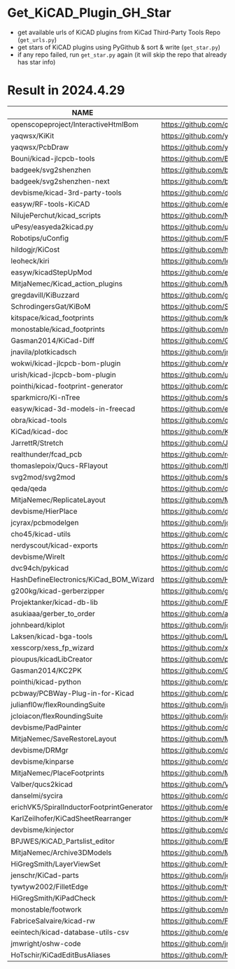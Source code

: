 # Get_KiCAD_Plugin_GH_Star

* get available urls of KiCAD plugins from KiCad Third-Party Tools Repo (`get_urls.py`)
* get stars of KiCAD plugins using PyGithub & sort & write (`get_star.py`)
* if any repo failed, run `get_star.py` again (it will skip the repo that already has star info)
# Result in 2024.4.29

| NAME | URL | Star |
| --- | --- | ---- |
|openscopeproject/InteractiveHtmlBom|https://github.com/openscopeproject/InteractiveHtmlBom|3544|
|yaqwsx/KiKit|https://github.com/yaqwsx/KiKit|1411|
|yaqwsx/PcbDraw|https://github.com/yaqwsx/PcbDraw|1074|
|Bouni/kicad-jlcpcb-tools|https://github.com/Bouni/kicad-jlcpcb-tools|1013|
|badgeek/svg2shenzhen|https://github.com/badgeek/svg2shenzhen|773|
|badgeek/svg2shenzhen-next|https://github.com/badgeek/svg2shenzhen-next|773|
|devbisme/kicad-3rd-party-tools|https://github.com/devbisme/kicad-3rd-party-tools|719|
|easyw/RF-tools-KiCAD|https://github.com/easyw/RF-tools-KiCAD|635|
|NilujePerchut/kicad_scripts|https://github.com/NilujePerchut/kicad_scripts|549|
|uPesy/easyeda2kicad.py|https://github.com/uPesy/easyeda2kicad.py|532|
|Robotips/uConfig|https://github.com/Robotips/uConfig|498|
|hildogjr/KiCost|https://github.com/hildogjr/KiCost|487|
|leoheck/kiri|https://github.com/leoheck/kiri|461|
|easyw/kicadStepUpMod|https://github.com/easyw/kicadStepUpMod|453|
|MitjaNemec/Kicad_action_plugins|https://github.com/MitjaNemec/Kicad_action_plugins|410|
|gregdavill/KiBuzzard|https://github.com/gregdavill/KiBuzzard|399|
|SchrodingersGat/KiBoM|https://github.com/SchrodingersGat/KiBoM|350|
|kitspace/kicad_footprints|https://github.com/kitspace/kicad_footprints|310|
|monostable/kicad_footprints|https://github.com/monostable/kicad_footprints|310|
|Gasman2014/KiCad-Diff|https://github.com/Gasman2014/KiCad-Diff|235|
|jnavila/plotkicadsch|https://github.com/jnavila/plotkicadsch|213|
|wokwi/kicad-jlcpcb-bom-plugin|https://github.com/wokwi/kicad-jlcpcb-bom-plugin|184|
|urish/kicad-jlcpcb-bom-plugin|https://github.com/urish/kicad-jlcpcb-bom-plugin|184|
|pointhi/kicad-footprint-generator|https://github.com/pointhi/kicad-footprint-generator|182|
|sparkmicro/Ki-nTree|https://github.com/sparkmicro/Ki-nTree|167|
|easyw/kicad-3d-models-in-freecad|https://github.com/easyw/kicad-3d-models-in-freecad|128|
|obra/kicad-tools|https://github.com/obra/kicad-tools|126|
|KiCad/kicad-doc|https://github.com/KiCad/kicad-doc|122|
|JarrettR/Stretch|https://github.com/JarrettR/Stretch|118|
|realthunder/fcad_pcb|https://github.com/realthunder/fcad_pcb|114|
|thomaslepoix/Qucs-RFlayout|https://github.com/thomaslepoix/Qucs-RFlayout|107|
|svg2mod/svg2mod|https://github.com/svg2mod/svg2mod|88|
|qeda/qeda|https://github.com/qeda/qeda|87|
|MitjaNemec/ReplicateLayout|https://github.com/MitjaNemec/ReplicateLayout|84|
|devbisme/HierPlace|https://github.com/devbisme/HierPlace|78|
|jcyrax/pcbmodelgen|https://github.com/jcyrax/pcbmodelgen|78|
|cho45/kicad-utils|https://github.com/cho45/kicad-utils|77|
|nerdyscout/kicad-exports|https://github.com/nerdyscout/kicad-exports|74|
|devbisme/WireIt|https://github.com/devbisme/WireIt|73|
|dvc94ch/pykicad|https://github.com/dvc94ch/pykicad|63|
|HashDefineElectronics/KiCad_BOM_Wizard|https://github.com/HashDefineElectronics/KiCad_BOM_Wizard|59|
|g200kg/kicad-gerberzipper|https://github.com/g200kg/kicad-gerberzipper|56|
|Projektanker/kicad-db-lib|https://github.com/Projektanker/kicad-db-lib|50|
|asukiaaa/gerber_to_order|https://github.com/asukiaaa/gerber_to_order|47|
|johnbeard/kiplot|https://github.com/johnbeard/kiplot|44|
|Laksen/kicad-bga-tools|https://github.com/Laksen/kicad-bga-tools|43|
|xesscorp/xess_fp_wizard|https://github.com/xesscorp/xess_fp_wizard|37|
|pioupus/kicadLibCreator|https://github.com/pioupus/kicadLibCreator|33|
|Gasman2014/KC2PK|https://github.com/Gasman2014/KC2PK|33|
|pointhi/kicad-python|https://github.com/pointhi/kicad-python|29|
|pcbway/PCBWay-Plug-in-for-Kicad|https://github.com/pcbway/PCBWay-Plug-in-for-Kicad|27|
|julianfl0w/flexRoundingSuite|https://github.com/julianfl0w/flexRoundingSuite|25|
|jcloiacon/flexRoundingSuite|https://github.com/jcloiacon/flexRoundingSuite|25|
|devbisme/PadPainter|https://github.com/devbisme/PadPainter|23|
|MitjaNemec/SaveRestoreLayout|https://github.com/MitjaNemec/SaveRestoreLayout|22|
|devbisme/DRMgr|https://github.com/devbisme/DRMgr|21|
|devbisme/kinparse|https://github.com/devbisme/kinparse|21|
|MitjaNemec/PlaceFootprints|https://github.com/MitjaNemec/PlaceFootprints|21|
|Valber/qucs2kicad|https://github.com/Valber/qucs2kicad|15|
|danselmi/sycira|https://github.com/danselmi/sycira|14|
|erichVK5/SpiralInductorFootprintGenerator|https://github.com/erichVK5/SpiralInductorFootprintGenerator|12|
|KarlZeilhofer/KiCadSheetRearranger|https://github.com/KarlZeilhofer/KiCadSheetRearranger|11|
|devbisme/kinjector|https://github.com/devbisme/kinjector|11|
|BPJWES/KiCAD_Partslist_editor|https://github.com/BPJWES/KiCAD_Partslist_editor|10|
|MitjaNemec/Archive3DModels|https://github.com/MitjaNemec/Archive3DModels|10|
|HiGregSmith/LayerViewSet|https://github.com/HiGregSmith/LayerViewSet|9|
|jenschr/KiCad-parts|https://github.com/jenschr/KiCad-parts|9|
|tywtyw2002/FilletEdge|https://github.com/tywtyw2002/FilletEdge|9|
|HiGregSmith/KiPadCheck|https://github.com/HiGregSmith/KiPadCheck|7|
|monostable/footwork|https://github.com/monostable/footwork|7|
|FabriceSalvaire/kicad-rw|https://github.com/FabriceSalvaire/kicad-rw|7|
|eeintech/kicad-database-utils-csv|https://github.com/eeintech/kicad-database-utils-csv|6|
|jmwright/oshw-code|https://github.com/jmwright/oshw-code|4|
|HoTschir/KiCadEditBusAliases|https://github.com/HoTschir/KiCadEditBusAliases|0|
